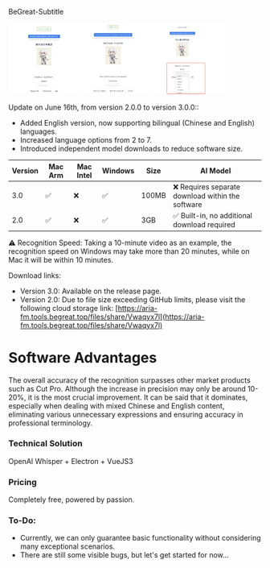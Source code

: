 BeGreat-Subtitle

<p float="left">
  <img src="public/WX20230614-234307@2x.png" width="29%" />
  <img src="public/WX20230614-234338@2x.png" width="25%" /> 
  <img src="public/WX20230614-234524@2x.png" width="30%" />
</p>

Update on June 16th, from version 2.0.0 to version 3.0.0::

- Added English version, now supporting bilingual (Chinese and English) languages.
- Increased language options from 2 to 7.
- Introduced independent model downloads to reduce software size.

| Version | Mac Arm | Mac Intel | Windows | Size  | AI Model                                          |
| ------- | ------- | --------- | ------- | ----- | ------------------------------------------------- |
| 3.0     | ✅      | ❌        | ✅      | 100MB | ❌ Requires separate download within the software |
| 2.0     | ✅      | ❌        | ✅      | 3GB   | ✅ Built-in, no additional download required      |

⚠️ Recognition Speed: Taking a 10-minute video as an example, the recognition speed on Windows may take more than 20 minutes, while on Mac it will be within 10 minutes.

Download links:

- Version 3.0: Available on the release page.
- Version 2.0: Due to file size exceeding GitHub limits, please visit the following cloud storage link: [https://aria-fm.tools.begreat.top/files/share/Vwaqyx7l](https://aria-fm.tools.begreat.top/files/share/Vwaqyx7l)

# Software Advantages

The overall accuracy of the recognition surpasses other market products such as Cut Pro. Although the increase in precision may only be around 10-20%, it is the most crucial improvement. It can be said that it dominates, especially when dealing with mixed Chinese and English content, eliminating various unnecessary expressions and ensuring accuracy in professional terminology.

### Technical Solution

OpenAI Whisper + Electron + VueJS3

### Pricing

Completely free, powered by passion.

### To-Do:

- Currently, we can only guarantee basic functionality without considering many exceptional scenarios.
- There are still some visible bugs, but let's get started for now...
